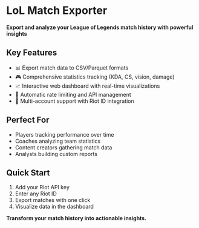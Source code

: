 # LoL Match Exporter

**Export and analyze your League of Legends match history with powerful insights**

## Key Features
- 📊 Export match data to CSV/Parquet formats
- 🎮 Comprehensive statistics tracking (KDA, CS, vision, damage)
- 📈 Interactive web dashboard with real-time visualizations
- 🔄 Automatic rate limiting and API management
- 🎯 Multi-account support with Riot ID integration

## Perfect For
- Players tracking performance over time
- Coaches analyzing team statistics
- Content creators gathering match data
- Analysts building custom reports

## Quick Start
1. Add your Riot API key
2. Enter any Riot ID
3. Export matches with one click
4. Visualize data in the dashboard

**Transform your match history into actionable insights.**